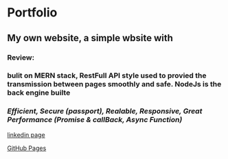 # Portfolio

## My own website, a simple wbsite with  


### Review:
###  bulit on **MERN** stack, **RestFull API** style used to provied the transmission between pages smoothly and safe. **NodeJs** is the back engine builte 
### *Efficient, Secure (passport), Realable, Responsive, Great Performance (Promise & callBack, Async Function)*



 









 [linkedin page](https://linkedin.com/)

 [GitHub Pages](https://github.com/ThairAl-okaily/Portfolio/)
